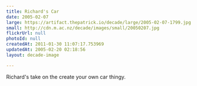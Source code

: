 ```yaml
---
title: Richard's Car
date: 2005-02-07
large: https://artifact.thepatrick.io/decade/large/2005-02-07-1799.jpg
small: http://cdn.m.ac.nz/decade/images/small/20050207.jpg
flickrUrl: null
photoId: null
createdAt: 2011-01-30 11:07:17.753969
updatedAt: 2005-02-20 02:18:56
layout: decade-image

---
```

Richard's take on the create your own car thingy.
